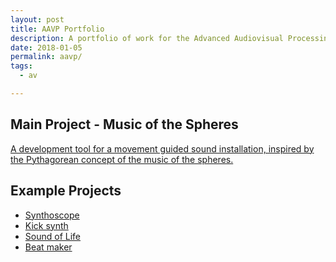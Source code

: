 ```yaml
---
layout: post
title: AAVP Portfolio
description: A portfolio of work for the Advanced Audiovisual Processing module
date: 2018-01-05
permalink: aavp/
tags:
  - av

---
```


## Main Project - Music of the Spheres
<a href="/aavp/music-of-the-spheres/">A development tool for a movement guided sound installation, inspired by the Pythagorean concept of the music of the spheres.</a>

## Example Projects
- <a href="/aavp/fm-synth/">Synthoscope</a>
- <a href="/aavp/kick-synth/">Kick synth</a>
- <a href="/aavp/sound-of-life/">Sound of Life</a>
- <a href="/aavp/beat-maker/">Beat maker</a>
